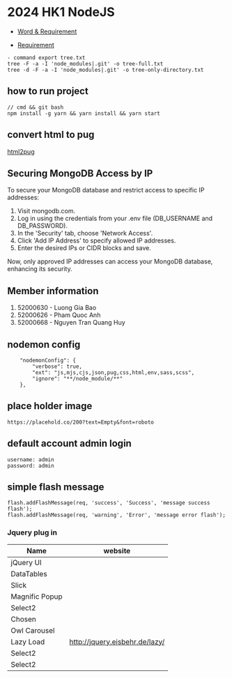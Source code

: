 # 2024 HK1 NodeJS

- [Word & Requirement](https://docs.google.com/document/d/18qz7kYLfw5KGSXSY8gE0WBfDcJHhPkkWN8lmfBqbEag/edit#heading=h.us8o10oowfcd)

- [Requirement](https://docs.google.com/document/d/13biAcC49Pkg3FuyOmL-IW5c5hTNQRvzO/edit)

```
- command export tree.txt
tree -F -a -I 'node_modules|.git' -o tree-full.txt
tree -d -F -a -I 'node_modules|.git' -o tree-only-directory.txt
```

## how to run project

```
// cmd && git bash
npm install -g yarn && yarn install && yarn start
```

## convert html to pug

[html2pug](https://html-to-pug.com/)

## Securing MongoDB Access by IP

To secure your MongoDB database and restrict access to specific IP addresses:

1. Visit mongodb.com.
2. Log in using the credentials from your .env file (DB_USERNAME and DB_PASSWORD).
3. In the 'Security' tab, choose 'Network Access'.
4. Click 'Add IP Address' to specify allowed IP addresses.
5. Enter the desired IPs or CIDR blocks and save.

Now, only approved IP addresses can access your MongoDB database, enhancing its security.

<!-- Member information -->

## Member information

1. 52000630 - Luong Gia Bao
2. 52000626 - Pham Quoc Anh
3. 52000668 - Nguyen Tran Quang Huy

## nodemon config

```
    "nodemonConfig": {
        "verbose": true,
        "ext": "js,mjs,cjs,json,pug,css,html,env,sass,scss",
        "ignore": "**/node_module/**"
    },
```

## place holder image

`https://placehold.co/200?text=Empty&font=roboto`

## default account admin login

```
username: admin
password: admin
```

## simple flash message

```
flash.addFlashMessage(req, 'success', 'Success', 'message success flash');
flash.addFlashMessage(req, 'warning', 'Error', 'message error flash');
```

[//]: # (https://chat.openai.com/share/f4645e84-8141-44bd-b9a5-aa4235dd2bab)

### Jquery plug in

| Name           | website                        |
|----------------|--------------------------------|
| jQuery UI      |                                |
| DataTables     |                                |
| Slick          |                                |
| Magnific Popup |                                |
| Select2        |                                |
| Chosen         |                                |
| Owl Carousel   |                                |
| Lazy Load      | http://jquery.eisbehr.de/lazy/ |
| Select2        |                                |
| Select2        |                                |